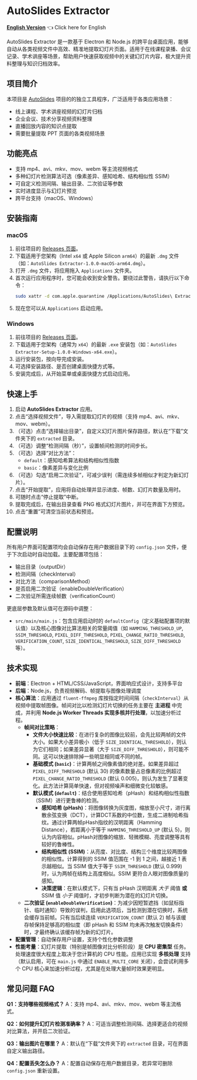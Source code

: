 # AutoSlides Extractor

[**English Version**](README_EN.md) 👈 Click here for English

AutoSlides Extractor 是一款基于 Electron 和 Node.js 的跨平台桌面应用，能够自动从各类视频文件中高效、精准地提取幻灯片页面。适用于在线课程录播、会议记录、学术讲座等场景，帮助用户快速获取视频中的关键幻灯片内容，极大提升资料整理与知识归档效率。

## 项目简介

本项目是 [AutoSlides](https://github.com/bit-admin/Yanhekt-AutoSlides) 项目的的独立工具程序，广泛适用于各类应用场景：

- 线上课程、学术讲座视频的幻灯片归档
- 企业会议、技术分享视频资料整理
- 直播回放内容的知识点提取
- 需要批量提取 PPT 页面的各类视频场景

## 功能亮点

- 支持 mp4、avi、mkv、mov、webm 等主流视频格式
- 多种幻灯片检测算法可选（像素差异、感知哈希、结构相似性 SSIM）
- 可自定义检测间隔、输出目录、二次验证等参数
- 实时进度显示与幻灯片预览
- 跨平台支持（macOS、Windows）

## 安装指南

### macOS

1. 前往项目的 [Releases 页面](https://github.com/bit-admin/AutoSlides-extractor/releases)。
2. 下载适用于您架构（Intel `x64` 或 Apple Silicon `arm64`）的最新 `.dmg` 文件（如：`AutoSlides Extractor-1.0.0-macOS-arm64.dmg`）。
3. 打开 `.dmg` 文件，将应用拖入 `Applications` 文件夹。
4. 首次运行应用程序时，您可能会收到安全警告。要绕过此警告，请执行以下命令：
   ```bash
   sudo xattr -d com.apple.quarantine /Applications/AutoSlides\ Extractor.app
   ```
5. 现在您可以从 `Applications` 启动应用。

### Windows

1. 前往项目的 [Releases 页面](https://github.com/bit-admin/AutoSlides-extractor/releases)。
2. 下载适用于您架构（通常为 `x64`）的最新 `.exe` 安装包（如：`AutoSlides Extractor-Setup-1.0.0-Windows-x64.exe`）。
3. 运行安装包，按向导完成安装。
4. 可选择安装路径、是否创建桌面快捷方式等。
5. 安装完成后，从开始菜单或桌面快捷方式启动应用。

## 快速上手

1. 启动 **AutoSlides Extractor** 应用。
2. 点击“选择视频文件”，导入需提取幻灯片的视频（支持 mp4、avi、mkv、mov、webm）。
3. （可选）点击“选择输出目录”，自定义幻灯片图片保存路径，默认在“下载”文件夹下的 `extracted` 目录。
4. （可选）调整“检测间隔（秒）”，设置帧间检测的时间步长。
5. （可选）选择“对比方法”：
    - `default`：感知哈希算法和结构相似性指数
    - `basic`：像素差异与变化比例
6. （可选）勾选“启用二次验证”，可减少误判（需连续多帧相似才判定为新幻灯片）。
7. 点击“开始提取”，应用将自动处理并显示进度、帧数、幻灯片数量及用时。
8. 可随时点击“停止提取”中断。
9. 提取完成后，在输出目录查看 PNG 格式幻灯片图片，并可在界面下方预览。
10. 点击“重置”可清空当前状态和预览。

## 配置说明

所有用户界面可配置项均会自动保存在用户数据目录下的 `config.json` 文件，便于下次启动时自动加载。主要配置项包括：
- 输出目录（outputDir）
- 检测间隔（checkInterval）
- 对比方法（comparisonMethod）
- 是否启用二次验证（enableDoubleVerification）
- 二次验证所需连续帧数（verificationCount）

更底层参数及默认值可在源码中调整：
- `src/main/main.js`：包含应用启动时的 `defaultConfig`（定义基础配置项的默认值）以及核心图像对比算法相关的常量阈值（如 `HAMMING_THRESHOLD_UP`, `SSIM_THRESHOLD`, `PIXEL_DIFF_THRESHOLD`, `PIXEL_CHANGE_RATIO_THRESHOLD`, `VERIFICATION_COUNT`, `SIZE_IDENTICAL_THRESHOLD`, `SIZE_DIFF_THRESHOLD` 等）。

## 技术实现

- **前端**：Electron + HTML/CSS/JavaScript，界面响应式设计，支持多平台
- **后端**：Node.js，负责视频解码、帧提取与图像处理调度
- **核心算法**：应用通过 `fluent-ffmpeg` 库按指定时间间隔（`checkInterval`）从视频中提取帧图像。帧间对比以检测幻灯片切换的任务主要在 **主进程** 中完成，并利用 **Node.js Worker Threads 实现多核并行处理**，以加速分析过程。
    - **帧间对比策略**：
        - **文件大小快速比较**：在进行复杂的图像比较前，会先比较两帧的文件大小。如果大小差异极小（低于 `SIZE_IDENTICAL_THRESHOLD`），则认为它们相同；如果差异显著（大于 `SIZE_DIFF_THRESHOLD`），则可能不同。这可以快速排除掉一些明显相同或不同的帧。
        - **基础模式 (`basic`)**：计算两帧之间像素值的绝对差。如果差异超过 `PIXEL_DIFF_THRESHOLD` (默认 30) 的像素数量占总像素的比例超过 `PIXEL_CHANGE_RATIO_THRESHOLD` (默认 0.005)，则认为发生了显著变化。此方法计算简单快速，但对视频噪声和细微变化较敏感。
        - **默认模式 (`default`)**：结合使用感知哈希（pHash）和结构相似性指数（SSIM）进行更鲁棒的检测。
            - **感知哈希 (pHash)**：将图像转换为灰度图，缩放至小尺寸，进行离散余弦变换（DCT），计算DCT系数的中位数，生成二进制哈希指纹。通过计算两帧pHash指纹的汉明距离（Hamming Distance），若距离小于等于 `HAMMING_THRESHOLD_UP` (默认 5)，则认为内容相似。pHash对图像的缩放、轻微模糊、亮度调整等具有较好的鲁棒性。
            - **结构相似性 (SSIM)**：从亮度、对比度、结构三个维度比较两图像的相似性。计算得到的 SSIM 值范围在 -1 到 1 之间，越接近 1 表示越相似。当 SSIM 值大于等于 `SSIM_THRESHOLD` (默认 0.999) 时，认为两帧在结构上高度相似。SSIM 更符合人眼对图像质量的感知。
            - **决策逻辑**：在默认模式下，只有当 pHash 汉明距离 *大于* 阈值 **或** SSIM 值 *小于* 阈值时，才初步判断为潜在的幻灯片切换。
    - **二次验证 (`enableDoubleVerification`)**：为减少因短暂遮挡（如鼠标指针、临时通知）导致的误判，启用此选项后，当检测到潜在切换时，系统会缓存当前帧。只有当后续连续 `VERIFICATION_COUNT` (默认 2) 帧与该缓存帧保持足够高的相似度（即 pHash 和 SSIM 均未再次触发切换条件）时，才最终确认该缓存帧为新的幻灯片。
- **配置管理**：自动保存用户设置，支持个性化参数调整
- **性能考量**：幻灯片提取（特别是帧图像对比分析阶段）是 **CPU 密集型** 任务。处理速度很大程度上取决于您计算机的 CPU 性能。应用已实现 **多核处理** 支持（默认启用，可在 `main.js` 中通过 `ENABLE_MULTI_CORE` 关闭），会尝试利用多个 CPU 核心来加速分析过程，尤其是在处理大量帧时效果更明显。

## 常见问题 FAQ

**Q1：支持哪些视频格式？**
A：支持 mp4、avi、mkv、mov、webm 等主流格式。

**Q2：如何提升幻灯片检测准确率？**
A：可适当调整检测间隔、选择更适合的视频对比算法，并开启二次验证。

**Q3：输出图片在哪里？**
A：默认在“下载”文件夹下的 `extracted` 目录，可在界面自定义输出路径。

**Q4：配置丢失怎么办？**
A：配置自动保存在用户数据目录，若异常可删除 `config.json` 重新设置。